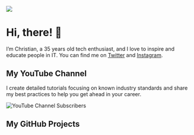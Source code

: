 ![](https://imagedelivery.net/yG07CmQlapjZ95zez0HJMA/f5bd0eb1-6515-409d-274a-f3cd0afa4b00/public)

# Hi, there! 👋
I’m Christian, a 35 years old tech enthusiast, and I love to inspire and educate people in IT. You can find me on [Twitter](https://twitter.com/christian_tdl) and [Instagram](https://www.instagram.com/christian_tdl/).

## My YouTube Channel

I create detailed tutorials focusing on known industry standards and share my best practices to help you get ahead in your career.

![YouTube Channel Subscribers](https://img.shields.io/youtube/channel/subscribers/UCZNhwA1B5YqiY1nLzmM0ZRg?label=Watch%20me%20on%20YouTube&logo=youtube&logoColor=red&style=flat)


## My GitHub Projects
